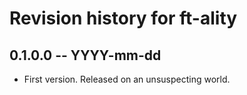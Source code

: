 # Revision history for ft-ality

## 0.1.0.0 -- YYYY-mm-dd

* First version. Released on an unsuspecting world.
